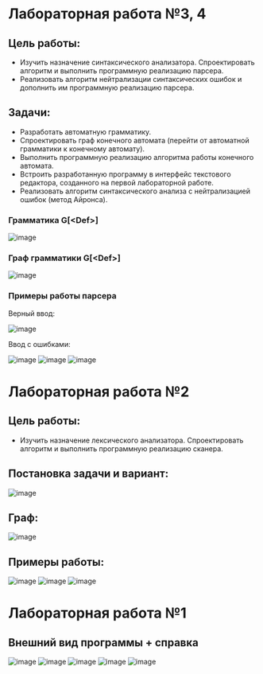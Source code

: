 # Лабораторная работа №3, 4
## Цель работы:
 - Изучить назначение синтаксического анализатора. Спроектировать алгоритм и выполнить программную реализацию парсера.
 - Реализовать алгоритм нейтрализации синтаксических ошибок и дополнить им программную реализацию парсера.
## Задачи:
 - Разработать автоматную грамматику.
 - Спроектировать граф конечного автомата (перейти от автоматной грамматики к конечному автомату).
 - Выполнить программную реализацию алгоритма работы конечного автомата.
 - Встроить разработанную программу в интерфейс текстового редактора, созданного на первой лабораторной работе.
 - Реализовать алгоритм синтаксического анализа с нейтрализацией ошибок (метод Айронса). 

### Грамматика G[\<Def>]
![image](https://github.com/M-1liya/wpfCopilator/assets/114402298/75e79fc5-17d7-412f-a8d9-934235c1b304)

### Граф грамматики G[\<Def>]   
![image](https://github.com/M-1liya/wpfCopilator/assets/114402298/c4e1fca6-6707-4ff3-be54-4fd7f0aface4)

### Примеры работы парсера
Верный ввод:

![image](https://github.com/M-1liya/wpfCopilator/assets/114402298/390b63e4-bcdc-49f9-ab45-71c991d2eb97)

Ввод с ошибками:

![image](https://github.com/M-1liya/wpfCopilator/assets/114402298/86bc3929-7abf-45c9-9f11-79c5b5889b6f)
![image](https://github.com/M-1liya/wpfCopilator/assets/114402298/65b8ce4e-1c19-4420-b4d5-d8d0fde59e74)
![image](https://github.com/M-1liya/wpfCopilator/assets/114402298/23ad9269-d61a-41b3-87f7-bc60da2bcf04)



# Лабораторная работа №2
## Цель работы:
- Изучить назначение лексического анализатора. Спроектировать алгоритм и выполнить программную реализацию сканера.
## Постановка задачи и вариант:

![image](https://github.com/M-1liya/wpfCopilator/assets/114402298/306c6c40-caaa-47c3-a1f4-26514704592c)

## Граф:
![image](https://github.com/M-1liya/wpfCopilator/assets/114402298/c3a9e8b9-a024-4229-ac51-b14443be449e)




## Примеры работы:
![image](https://github.com/M-1liya/wpfCopilator/assets/114402298/2f249c18-9399-4204-a95b-867c10873ab2)
![image](https://github.com/M-1liya/wpfCopilator/assets/114402298/51cefe61-80a9-4373-a13a-4f80f970addf)
![image](https://github.com/M-1liya/wpfCopilator/assets/114402298/eba2e63d-9803-4fdc-982d-d62e34c825ab)

# Лабораторная работа №1
## Внешний вид программы + справка

![image](https://github.com/M-1liya/wpfCopilator/assets/114402298/954c7ad9-a80e-40b8-8537-354bdd76f095)
![image](https://github.com/M-1liya/wpfCopilator/assets/114402298/e81e7138-54c2-4c5b-910c-085a005563aa)
![image](https://github.com/M-1liya/wpfCopilator/assets/114402298/3a399930-8aff-4e61-a205-136423cb46e9)
![image](https://github.com/M-1liya/wpfCopilator/assets/114402298/ddb41341-59a3-430c-9825-41c82b9f6d7b)
![image](https://github.com/M-1liya/wpfCopilator/assets/114402298/b9681216-c721-40f5-84b3-d2c0419c4c5d)

